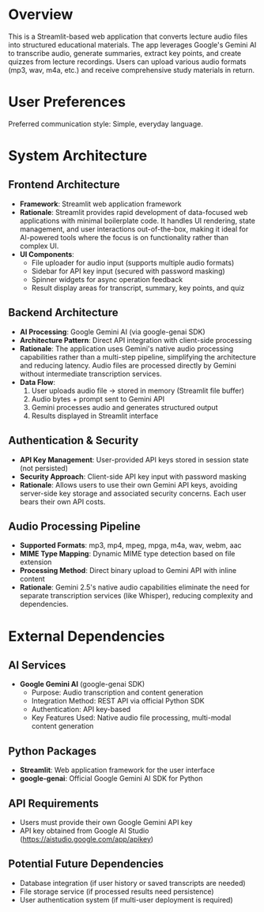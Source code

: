 # Overview

This is a Streamlit-based web application that converts lecture audio files into structured educational materials. The app leverages Google's Gemini AI to transcribe audio, generate summaries, extract key points, and create quizzes from lecture recordings. Users can upload various audio formats (mp3, wav, m4a, etc.) and receive comprehensive study materials in return.

# User Preferences

Preferred communication style: Simple, everyday language.

# System Architecture

## Frontend Architecture
- **Framework**: Streamlit web application framework
- **Rationale**: Streamlit provides rapid development of data-focused web applications with minimal boilerplate code. It handles UI rendering, state management, and user interactions out-of-the-box, making it ideal for AI-powered tools where the focus is on functionality rather than complex UI.
- **UI Components**: 
  - File uploader for audio input (supports multiple audio formats)
  - Sidebar for API key input (secured with password masking)
  - Spinner widgets for async operation feedback
  - Result display areas for transcript, summary, key points, and quiz

## Backend Architecture
- **AI Processing**: Google Gemini AI (via google-genai SDK)
- **Architecture Pattern**: Direct API integration with client-side processing
- **Rationale**: The application uses Gemini's native audio processing capabilities rather than a multi-step pipeline, simplifying the architecture and reducing latency. Audio files are processed directly by Gemini without intermediate transcription services.
- **Data Flow**:
  1. User uploads audio file → stored in memory (Streamlit file buffer)
  2. Audio bytes + prompt sent to Gemini API
  3. Gemini processes audio and generates structured output
  4. Results displayed in Streamlit interface

## Authentication & Security
- **API Key Management**: User-provided API keys stored in session state (not persisted)
- **Security Approach**: Client-side API key input with password masking
- **Rationale**: Allows users to use their own Gemini API keys, avoiding server-side key storage and associated security concerns. Each user bears their own API costs.

## Audio Processing Pipeline
- **Supported Formats**: mp3, mp4, mpeg, mpga, m4a, wav, webm, aac
- **MIME Type Mapping**: Dynamic MIME type detection based on file extension
- **Processing Method**: Direct binary upload to Gemini API with inline content
- **Rationale**: Gemini 2.5's native audio capabilities eliminate the need for separate transcription services (like Whisper), reducing complexity and dependencies.

# External Dependencies

## AI Services
- **Google Gemini AI** (google-genai SDK)
  - Purpose: Audio transcription and content generation
  - Integration Method: REST API via official Python SDK
  - Authentication: API key-based
  - Key Features Used: Native audio file processing, multi-modal content generation

## Python Packages
- **Streamlit**: Web application framework for the user interface
- **google-genai**: Official Google Gemini AI SDK for Python

## API Requirements
- Users must provide their own Google Gemini API key
- API key obtained from Google AI Studio (https://aistudio.google.com/app/apikey)

## Potential Future Dependencies
- Database integration (if user history or saved transcripts are needed)
- File storage service (if processed results need persistence)
- User authentication system (if multi-user deployment is required)